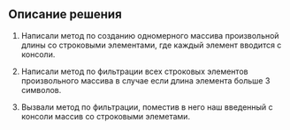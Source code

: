 ## Описание решения
1. Написали метод по созданию одномерного массива произвольной длины со строковыми элементами, где каждый элемент вводится с консоли.

2. Написали метод по фильтрации всех строковых элементов произвольного массива в случае если длина элемента больше 3 символов.

3. Вызвали метод по фильтрации, поместив в него наш введенный с консоли массив со строковыми элеметами.